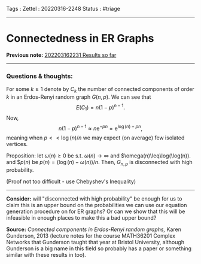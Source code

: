 Tags :
Zettel :  20220316-2248
Status : #triage 

-----

# Connectedness in ER Graphs

**Previous note:** [202203162231 Results so far](202203162231%20Results%20so%20far.md)

-----

### Questions & thoughts:

For some $k\geq 1$ denote by $C_k$ the number of connected components of order $k$ in an Erdos-Renyi random graph $G(n,p)$. We can see that 
$$ 
E(C_1)=n(1-p)^{n-1}.
$$
Now, 
$$n(1-p)^{n-1}\approx n\textrm{e}^{-pn}=\textrm{e}^{\log{(n)}-pn},$$ 
meaning when $p<<\log(n)/n$ we may expect (on average) few isolated vertices. 

Proposition: let $\omega(n)\geq0$ be s.t. $\omega(n)\rightarrow\infty$ and $\omega(n)\leq\log(\log(n)). and $$p(n)$ be $p(n)=(\log(n)-\omega(n))/n.$ Then, $G_{n,p}$ is disconnected with high probability.

(Proof not too difficult - use Chebyshev's Inequality)

-----
 
**Consider:** will "disconnected with high probability" be enough for us to claim this is an upper bound on the probabilities we can use our equation generation procedure on for ER graphs? Or can we show that this will be infeasible in enough places to make this a bad upper bound?


**Source:** _Connected components in Erdos-Renyi random graphs,_ Karen Gunderson, 2013 (lecture notes for the course MATH36201 Complex Networks that Gunderson taught that year at Bristol University, although Gunderson is a big name in this field so probably has a paper or something similar with these results in too).
